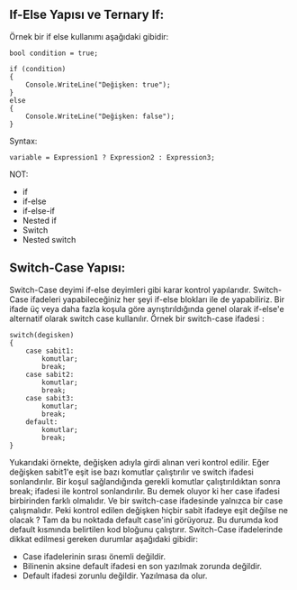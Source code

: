 ## If-Else Yapısı ve Ternary If:
Örnek bir if else kullanımı aşağıdaki gibidir:
```
bool condition = true;

if (condition)
{
    Console.WriteLine("Değişken: true");
}
else
{
    Console.WriteLine("Değişken: false");
}
```
Syntax:
```
variable = Expression1 ? Expression2 : Expression3;
```
NOT:
*	if
*	if-else
*	if-else-if
*	Nested if
*	Switch
*	Nested switch

## Switch-Case Yapısı:
Switch-Case deyimi if-else deyimleri gibi karar kontrol yapılarıdır. Switch-Case ifadeleri yapabileceğiniz her şeyi if-else blokları ile de yapabiliriz. Bir ifade üç veya daha fazla koşula göre ayrıştırıldığında genel olarak if-else'e alternatif olarak switch case kullanılır.
Örnek bir switch-case ifadesi :
```
switch(degisken)
{
    case sabit1:
        komutlar;
        break;
    case sabit2:
        komutlar;
        break;
    case sabit3:
        komutlar;
        break;
    default:
        komutlar;
        break;
}
```
Yukarıdaki örnekte, değişken adıyla girdi alınan veri kontrol edilir. Eğer değişken sabit1'e eşit ise bazı komutlar çalıştırılır ve switch ifadesi sonlandırılır.
Bir koşul sağlandığında gerekli komutlar çalıştırıldıktan sonra break; ifadesi ile kontrol sonlandırılır. Bu demek oluyor ki her case ifadesi birbirinden farklı olmalıdır. Ve bir switch-case ifadesinde yalnızca bir case çalışmalıdır.
Peki kontrol edilen değişken hiçbir sabit ifadeye eşit değilse ne olacak ? Tam da bu noktada default case'ini görüyoruz. Bu durumda kod default kısmında belirtilen kod bloğunu çalıştırır.
Switch-Case ifadelerinde dikkat edilmesi gereken durumlar aşağıdaki gibidir:
*	Case ifadelerinin sırası önemli değildir.
*	Bilinenin aksine default ifadesi en son yazılmak zorunda değildir.
*	Default ifadesi zorunlu değildir. Yazılmasa da olur.
